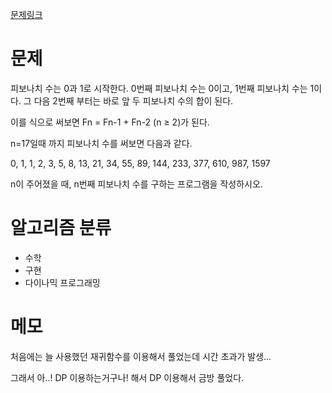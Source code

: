 [문제링크](https://www.acmicpc.net/problem/2747)

# 문제
피보나치 수는 0과 1로 시작한다. 0번째 피보나치 수는 0이고, 1번째 피보나치 수는 1이다. 그 다음 2번째 부터는 바로 앞 두 피보나치 수의 합이 된다.

이를 식으로 써보면 Fn = Fn-1 + Fn-2 (n ≥ 2)가 된다.

n=17일때 까지 피보나치 수를 써보면 다음과 같다.

0, 1, 1, 2, 3, 5, 8, 13, 21, 34, 55, 89, 144, 233, 377, 610, 987, 1597

n이 주어졌을 때, n번째 피보나치 수를 구하는 프로그램을 작성하시오.

# 알고리즘 분류
+ 수학
+ 구현
+ 다이나믹 프로그래밍


# 메모
처음에는 늘 사용했던 재귀함수를 이용해서 풀었는데 시간 초과가 발생...

그래서 아..! DP 이용하는거구나! 해서 DP 이용해서 금방 풀었다.
